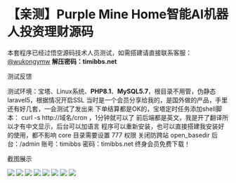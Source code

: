 # 【亲测】Purple Mine Home智能AI机器人投资理财源码

本套程序已经过悟空源码技术人员测试，如需搭建请直接联系客服：[@wukongymw](http://t.me/wukongymw)
**解压密码：timibbs.net**

测试反馈

测试环境：宝塔、Linux系统、**PHP8.1**、**MySQL5.7**，根目录不用管，伪静态laravel5，根据情况开启SSL
当时是一个会员分享给我的，是国外做的产品，手里还有好几套，一会测试了发出来
下单结算都是OK的，宝塔定时任务添加shell脚本： curl -s http://域名/cron ，1分钟就可以了
前后端都是英文，我是开了翻译所以才有中文显示，后台可以加语言
程序可以重新安装，也可以直接搭建我安装好的使用，都不影响
core 目录需要设置 777 权限
关闭防跨站 open\_basedir
后台：/admin
账号：timibbs
密码：timibbs.net
终身会员免费下载！

截图展示

[![](https://wukongymw.com/wp-content/uploads/2023/11/1699084391-ec37c82c23dfda3.png)](https://wukongymw.com/wp-content/uploads/2023/11/1699084391-ec37c82c23dfda3.png)
[![](https://wukongymw.com/wp-content/uploads/2023/11/1699084388-4a8adddfea01f44.png)](https://wukongymw.com/wp-content/uploads/2023/11/1699084388-4a8adddfea01f44.png)
[![](https://wukongymw.com/wp-content/uploads/2023/11/1699084382-59083674dd194ac.png)](https://wukongymw.com/wp-content/uploads/2023/11/1699084382-59083674dd194ac.png)
[![](https://wukongymw.com/wp-content/uploads/2023/11/1699084374-c0d740039056a1b.png)](https://wukongymw.com/wp-content/uploads/2023/11/1699084374-c0d740039056a1b.png)
[![](https://wukongymw.com/wp-content/uploads/2023/11/1699084372-dcf941a334300e7.png)](https://wukongymw.com/wp-content/uploads/2023/11/1699084372-dcf941a334300e7.png)
[![](https://wukongymw.com/wp-content/uploads/2023/11/1699084370-9891a420f08690d.png)](https://wukongymw.com/wp-content/uploads/2023/11/1699084370-9891a420f08690d.png)
[![](https://wukongymw.com/wp-content/uploads/2023/11/1699084366-4e1684a2dcac1ad.png)](https://wukongymw.com/wp-content/uploads/2023/11/1699084366-4e1684a2dcac1ad.png)
[![](https://wukongymw.com/wp-content/uploads/2023/11/1699084361-0630ed5d0e4fb5d.png)](https://wukongymw.com/wp-content/uploads/2023/11/1699084361-0630ed5d0e4fb5d.png)